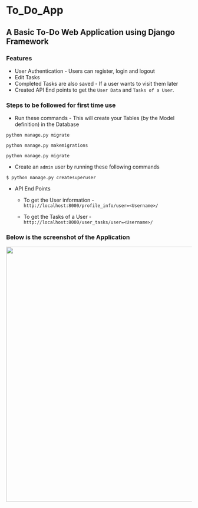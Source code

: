 # To_Do_App
## A Basic To-Do Web Application using Django Framework
### Features
- User Authentication - Users can register, login and logout
- Edit Tasks
- Completed Tasks are also saved - If a user wants to visit them later
- Created API End points to get the ```User Data``` and ```Tasks of a User```.

### Steps to be followed for first time use
- Run these commands - This will create your Tables (by the Model definition) in the Database
```
python manage.py migrate

python manage.py makemigrations

python manage.py migrate
```
- Create an ```admin``` user by running these following commands
```
$ python manage.py createsuperuser
```
- API End Points

  - To get the User information - ```http://localhost:8000/profile_info/user=<Username>/```
  
  - To get the Tasks of a User - ```http://localhost:8000/user_tasks/user=<Username>/```

### Below is the screenshot of the Application
<img src="https://raw.githubusercontent.com/Ram-95/to_do_app/master/Tasks.JPG" width="960" height="690">
